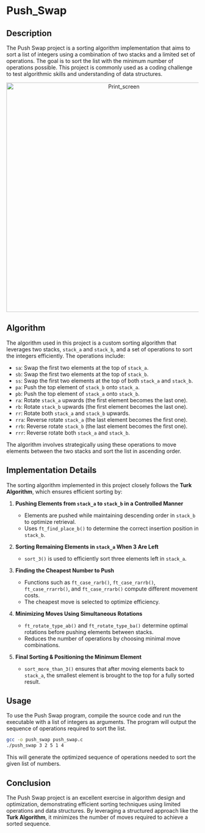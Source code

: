 # Push_Swap

## Description
The Push Swap project is a sorting algorithm implementation that aims to sort a list of integers using a combination of two stacks and a limited set of operations. The goal is to sort the list with the minimum number of operations possible. This project is commonly used as a coding challenge to test algorithmic skills and understanding of data structures.

<p align="center">
  <img src="./push_print.gif" alt="Print_screen" width="600"/>
</p>

## Algorithm
The algorithm used in this project is a custom sorting algorithm that leverages two stacks, `stack_a` and `stack_b`, and a set of operations to sort the integers efficiently. The operations include:

- `sa`: Swap the first two elements at the top of `stack_a`.
- `sb`: Swap the first two elements at the top of `stack_b`.
- `ss`: Swap the first two elements at the top of both `stack_a` and `stack_b`.
- `pa`: Push the top element of `stack_b` onto `stack_a`.
- `pb`: Push the top element of `stack_a` onto `stack_b`.
- `ra`: Rotate `stack_a` upwards (the first element becomes the last one).
- `rb`: Rotate `stack_b` upwards (the first element becomes the last one).
- `rr`: Rotate both `stack_a` and `stack_b` upwards.
- `rra`: Reverse rotate `stack_a` (the last element becomes the first one).
- `rrb`: Reverse rotate `stack_b` (the last element becomes the first one).
- `rrr`: Reverse rotate both `stack_a` and `stack_b`.

The algorithm involves strategically using these operations to move elements between the two stacks and sort the list in ascending order.

## Implementation Details
The sorting algorithm implemented in this project closely follows the **Turk Algorithm**, which ensures efficient sorting by:

1. **Pushing Elements from `stack_a` to `stack_b` in a Controlled Manner**
   - Elements are pushed while maintaining descending order in `stack_b` to optimize retrieval.
   - Uses `ft_find_place_b()` to determine the correct insertion position in `stack_b`.

2. **Sorting Remaining Elements in `stack_a` When 3 Are Left**
   - `sort_3()` is used to efficiently sort three elements left in `stack_a`.

3. **Finding the Cheapest Number to Push**
   - Functions such as `ft_case_rarb()`, `ft_case_rarrb()`, `ft_case_rrarrb()`, and `ft_case_rrarb()` compute different movement costs.
   - The cheapest move is selected to optimize efficiency.

4. **Minimizing Moves Using Simultaneous Rotations**
   - `ft_rotate_type_ab()` and `ft_rotate_type_ba()` determine optimal rotations before pushing elements between stacks.
   - Reduces the number of operations by choosing minimal move combinations.

5. **Final Sorting & Positioning the Minimum Element**
   - `sort_more_than_3()` ensures that after moving elements back to `stack_a`, the smallest element is brought to the top for a fully sorted result.

## Usage
To use the Push Swap program, compile the source code and run the executable with a list of integers as arguments. The program will output the sequence of operations required to sort the list.

```sh
gcc -o push_swap push_swap.c
./push_swap 3 2 5 1 4
```

This will generate the optimized sequence of operations needed to sort the given list of numbers.

## Conclusion
The Push Swap project is an excellent exercise in algorithm design and optimization, demonstrating efficient sorting techniques using limited operations and data structures. By leveraging a structured approach like the **Turk Algorithm**, it minimizes the number of moves required to achieve a sorted sequence.

